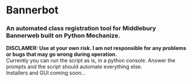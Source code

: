 # Bannerbot
### An automated class registration tool for Middlebury Bannerweb built on Python Mechanize.   
**DISCLAMER: Use at your own risk. I am not responsible for any problems or bugs that may go wrong during operation.**   
Currently you can run the script as is, in a python console. Answer the prompts and the script should automate everything else.   
Installers and GUI coming soon...  

